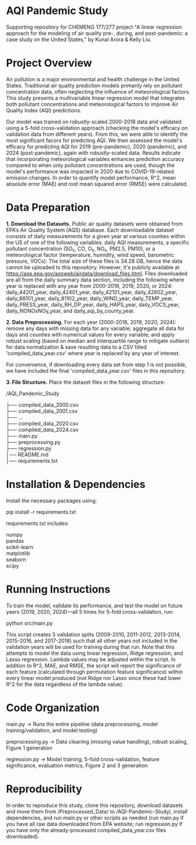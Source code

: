 # AQI Pandemic Study
Supporting repository for CHEMENG 177/277 project "A linear regression approach for the modeling of air quality pre-, during, and post-pandemic: a case study on the United States," by Kunal Arora & Kelly Liu.

# Project Overview
Air pollution is a major environmental and health challenge in the United States. Traditional air quality prediction models primarily rely on pollutant concentration data, often neglecting the influence of meteorological factors. This study presents a multivariable linear regression model that integrates both pollutant concentrations and meteorological factors to improve Air Quality Index (AQI) predictions.

Our model was trained on robustly-scaled 2000-2018 data and validated using a 5-fold cross-validation approach (checking the model's efficacy on validation data from different years). From this, we were able to identify the most significant facors for predicting AQI. We then assessed the model's efficacy for predicting AQI for 2019 (pre-pandemic), 2020 (pandemic), and 2024 (post-pandemic), again with robustly-scaled data. Results indicate that incorporating meteorological variables enhances prediction accuracy compared to when only pollutant concentrations are used, though the model's performance was impacted in 2020 due to COVID-19-related emission changes. In order to quantify model performance, R^2, mean absolute error (MAE) and root mean squared error (RMSE) were calculated.

# Data Preparation

**1. Download the Datasets.**
Public air quality datasets were obtained from EPA’s Air Quality System (AQS) database. Each downloadable dataset consists of daily measurements for a given year at various counties within the US of one of the following variables: daily AQI measurements, a specific pollutant concentration (SO₂, CO, O₃, NO₂, PM2.5, PM10), or a meteorological factor (temperature, humidity, wind speed, barometric pressure, VOCs). The total size of these files is 34.28 GB, hence the data cannot be uploaded to this repository. However, it's publicly available at https://aqs.epa.gov/aqsweb/airdata/download_files.html. Files downloaded are all from the daily summary data section, including the following where year is replaced with any year from 2000-2018, 2019, 2020, or 2024: daily_44201_year, daily_42401_year, daily_42101_year, daily_42602_year, daily_88101_year, daily_81102_year, daily_WIND_year, daily_TEMP_year, daily_PRESS_year, daily_RH_DP_year, daily_HAPS_year, daily_VOCS_year, daily_NONOxNOy_year, and daily_aqi_by_county_year.

**2. Data Preprocessing.**
For each year (2000-2018, 2019, 2020, 2024): remove any days with missing data for any variable; aggregate all data for days and counties with numerical values for every variable; and apply robust scaling (based on median and interquartile range to mitigate outliers) for data normalization & save resulting data to a CSV titled 'compiled_data_year.csv' where year is replaced by any year of interest.

For convenience, if downloading every data set from step 1 is not possible, we have included the final 'compiled_data_year.csv' files in this repository.

**3. File Structure.** Place the dataset files in the following structure:

/AQI_Pandemic_Study

├── compiled_data_2000.csv  
├── compiled_data_2001.csv  
├── ...  
├── compiled_data_2020.csv  
├── compiled_data_2024.csv  
├── main.py  
├── preprocessing.py  
├── regression.py  
│── README.md  
│── requirements.txt  

# Installation & Dependencies
Install the necessary packages using:

pip install -r requirements.txt

requirements.txt includes:

numpy  
pandas  
scikit-learn  
matplotlib  
seaborn  
scipy
  
# Running Instructions
To train the model, validate its performance, and test the model on future yaers (2019, 2020, 2024)—all 5 times for 5-fold cross-validation, run:

python src/main.py

This script creates 5 validation splits (2009-2010, 2011-2012, 2013-2014, 2015-2016, and 2017-2018) such that all other years not included in the validation years will be used for training during that run. Note that this attempts to model the data using linear regression, Ridge regression, and Lasso regression. Lambda values may be adjusted within the script. In addition to R^2, MAE, and RMSE, the script will report the significance of each feature (calculated through permutation feature significance) within every linear model produced (not Ridge nor Lasso since these had lower R^2 for the data regardless of the lambda value).

# Code Organization

main.py → Runs the entire pipeline (data preprocessing, model training/validation, and model testing)

preprocessing.py → Data cleaning (missing value handling), robust scaling, Figure 1 generation

regression.py → Model training, 5-fold cross-validation, feature significance, evaluation metrics, Figure 2 and 3 generation

# Reproducibility
In order to reproduce this study, clone this repository, download datasets and move them from /Preprocessed_Data/ to /AQI-Pandemic-Study/, install dependencies, and run main.py or other scripts as needed (run main.py if you have all raw data downloaded from EPA website; run regression.py if you have only the already-processed compiled_data_year.csv files downloaded).
